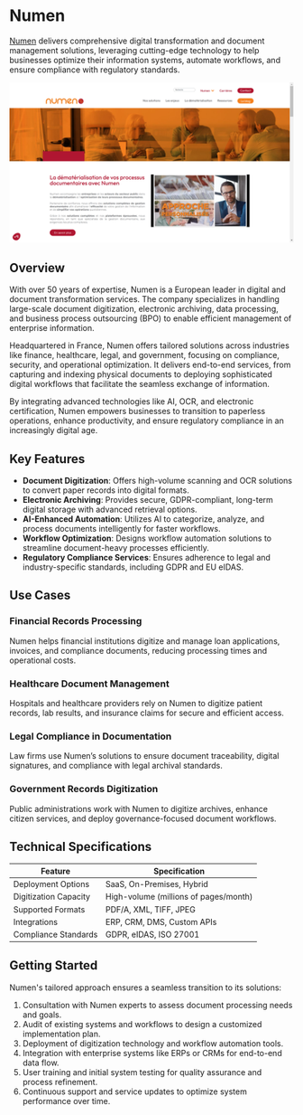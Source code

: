 
# Numen  
  
[Numen](https://www.numen.fr/) delivers comprehensive digital transformation and document management solutions, leveraging cutting-edge technology to help businesses optimize their information systems, automate workflows, and ensure compliance with regulatory standards.  

![Numen](./assets/numen.png)

## Overview  
With over 50 years of expertise, Numen is a European leader in digital and document transformation services. The company specializes in handling large-scale document digitization, electronic archiving, data processing, and business process outsourcing (BPO) to enable efficient management of enterprise information.  

Headquartered in France, Numen offers tailored solutions across industries like finance, healthcare, legal, and government, focusing on compliance, security, and operational optimization. It delivers end-to-end services, from capturing and indexing physical documents to deploying sophisticated digital workflows that facilitate the seamless exchange of information.  

By integrating advanced technologies like AI, OCR, and electronic certification, Numen empowers businesses to transition to paperless operations, enhance productivity, and ensure regulatory compliance in an increasingly digital age.  

## Key Features  
- **Document Digitization**: Offers high-volume scanning and OCR solutions to convert paper records into digital formats.  
- **Electronic Archiving**: Provides secure, GDPR-compliant, long-term digital storage with advanced retrieval options.  
- **AI-Enhanced Automation**: Utilizes AI to categorize, analyze, and process documents intelligently for faster workflows.  
- **Workflow Optimization**: Designs workflow automation solutions to streamline document-heavy processes efficiently.  
- **Regulatory Compliance Services**: Ensures adherence to legal and industry-specific standards, including GDPR and EU eIDAS.  

## Use Cases  
### Financial Records Processing  
Numen helps financial institutions digitize and manage loan applications, invoices, and compliance documents, reducing processing times and operational costs.  

### Healthcare Document Management  
Hospitals and healthcare providers rely on Numen to digitize patient records, lab results, and insurance claims for secure and efficient access.  

### Legal Compliance in Documentation  
Law firms use Numen’s solutions to ensure document traceability, digital signatures, and compliance with legal archival standards.  

### Government Records Digitization  
Public administrations work with Numen to digitize archives, enhance citizen services, and deploy governance-focused document workflows.  

## Technical Specifications  

| Feature              | Specification                         |  
|----------------------|---------------------------------------|  
| Deployment Options   | SaaS, On-Premises, Hybrid             |  
| Digitization Capacity| High-volume (millions of pages/month) |  
| Supported Formats    | PDF/A, XML, TIFF, JPEG               |  
| Integrations         | ERP, CRM, DMS, Custom APIs           |  
| Compliance Standards | GDPR, eIDAS, ISO 27001               |  

## Getting Started  
Numen's tailored approach ensures a seamless transition to its solutions:  
1. Consultation with Numen experts to assess document processing needs and goals.  
2. Audit of existing systems and workflows to design a customized implementation plan.  
3. Deployment of digitization technology and workflow automation tools.  
4. Integration with enterprise systems like ERPs or CRMs for end-to-end data flow.  
5. User training and initial system testing for quality assurance and process refinement.  
6. Continuous support and service updates to optimize system performance over time.  
  

